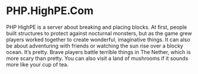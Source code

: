 # PHP.HighPE.Com
PHP HighPE  is a server about breaking and placing blocks. At first, people built structures to protect against nocturnal monsters, but as the game grew players worked together to create wonderful, imaginative things. It can also be about adventuring with friends or watching the sun rise over a blocky ocean. It’s pretty. Brave players battle terrible things in The Nether, which is more scary than pretty. You can also visit a land of mushrooms if it sounds more like your cup of tea.
